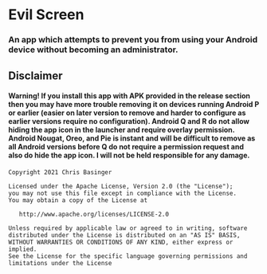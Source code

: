 # Evil Screen
### An app which attempts to prevent you from using your Android device without becoming an administrator.

## Disclaimer
#### Warning! If you install this app with APK provided in the release section then you may have more trouble removing it on devices running Android P or earlier (easier on later version to remove and harder to configure as earlier versions require no configuration). Android Q and R do not allow hiding the app icon in the launcher and require overlay permission. Android Nougat, Oreo, and Pie is instant and will be difficult to remove as all Android versions before Q do not require a permission request and also do hide the app icon. I will not be held responsible for any damage.

```
Copyright 2021 Chris Basinger

Licensed under the Apache License, Version 2.0 (the "License");
you may not use this file except in compliance with the License.
You may obtain a copy of the License at

   http://www.apache.org/licenses/LICENSE-2.0

Unless required by applicable law or agreed to in writing, software
distributed under the License is distributed on an "AS IS" BASIS,
WITHOUT WARRANTIES OR CONDITIONS OF ANY KIND, either express or implied.
See the License for the specific language governing permissions and
limitations under the License
```
